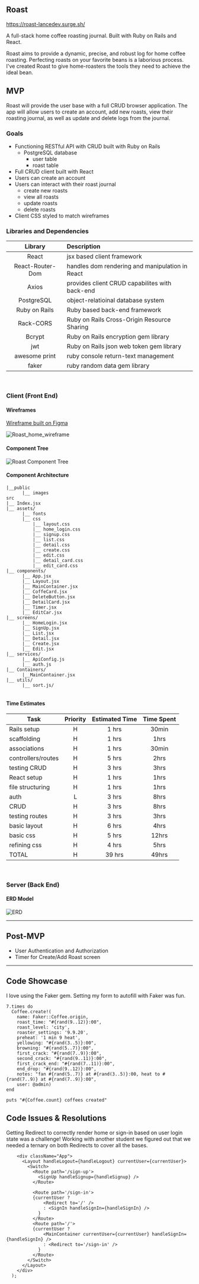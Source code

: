 ## Roast

https://roast-lancedev.surge.sh/

A full-stack home coffee roasting journal. Built with Ruby on Rails and React.

Roast aims to provide a dynamic, precise, and robust log for home coffee roasting. Perfecting roasts on your favorite beans is a laborious process. I've created Roast to give home-roasters the tools they need to achieve the ideal bean.


## MVP

Roast will provide the user base with a full CRUD browser application. The app will allow users to create an account, add new roasts, view their roasting journal, as well as update and delete logs from the journal.


### Goals

- Functioning RESTful API with CRUD built with Ruby on Rails
  - PostgreSQL database
    - user table
    - roast table
- Full CRUD client built with React
- Users can create an account
- Users can interact with their roast journal
  - create new roasts
  - view all roasts
  - update roasts
  - delete roasts
- Client CSS styled to match wireframes

### Libraries and Dependencies

|     Library      | Description                                |
| :--------------: | :----------------------------------------- |
|      React       | jsx based client framework|
| React-Router-Dom | handles dom rendering and manipulation in React |
|      Axios       | provides client CRUD capabilites with back-end|
|    PostgreSQL    | object-relatioinal database system |
|  Ruby on Rails   | Ruby based back-end framework |
|   Rack-CORS      | Ruby on Rails Cross-Origin Resource Sharing |
|     Bcrypt       | Ruby on Rails encryption gem library |
|      jwt         | Ruby on Rails json web token gem library |
|  awesome print   | ruby console return-text management |
|     faker        | ruby random data gem library |

<br>

### Client (Front End)

#### Wireframes

[Wireframe built on Figma](https://www.figma.com/file/omQOSDP7DrWljFGpiiJdsN/Roast?node-id=0%3A1)

![Roast_home_wireframe](https://user-images.githubusercontent.com/90333715/145507264-c4e6087f-eedf-4780-8462-e99d8861ba25.png)


#### Component Tree
![Roast Component Tree](https://user-images.githubusercontent.com/90333715/146286298-cf7af3b0-db40-465a-a4cb-e8287f548bf2.png)


#### Component Architecture

``` structure
|__public
      |__ images
src
|__ Index.jsx
|__ assets/
      |__ fonts
      |__ css
          |__ layout.css
          |__ home_login.css
          |__ signup.css
          |__ list.css
          |__ detail.css
          |__ create.css
          |__ edit.css
          |__ detail_card.css
          |__ edit_card.css
|__ components/
      |__ App.jsx
      |__ Layout.jsx
      |__ MainContainer.jsx
      |__ CoffeCard.jsx
      |__ DeleteButton.jsx
      |__ DetailCard.jsx
      |__ Timer.jsx
      |__ EditCar.jsx
|__ screens/
      |__ HomeLogin.jsx
      |__ SignUp.jsx
      |__ List.jsx
      |__ Detail.jsx
      |__ Create.jsx
      |__ Edit.jsx
|__ services/
      |__ ApiConfig.js
      |__ auth.js
|__ Containers/
      |__MainContainer.jsx
|__ utils/
      |__ sort.js/
      
```

      
      
#### Time Estimates

| Task                | Priority | Estimated Time | Time Spent | 
| ------------------- | :------: | :------------: | :-----------: | 
| Rails setup   |    H     |     1 hrs      |      30min   |
| scaffolding   |    H     |     1 hrs      |      1hrs    |
| associations  |    H     |     1 hrs      |      30min   |
| controllers/routes |  H  |     5 hrs      |      2hrs    |
| testing CRUD  |    H     |     3 hrs      |      3hrs    |
| React setup   |    H     |     1 hrs      |      1hrs    |
| file structuring |    H  |     1 hrs      |      1hrs    |
| auth          |    L     |     3 hrs      |      8hrs    |
| CRUD          |    H     |     3 hrs      |      8hrs    |
| testing routes |    H    |     3 hrs      |      3hrs    |
| basic layout  |    H     |     6 hrs      |      4hrs    |
| basic css     |    H     |     5 hrs      |      12hrs   |
| refining css  |    H     |     4 hrs      |      5hrs    |
| TOTAL         |    H     |     39 hrs     |      49hrs   |


<br>

### Server (Back End)

#### ERD Model

![ERD](https://user-images.githubusercontent.com/90333715/145507583-40425bec-52fe-437a-8d7b-9f6d1cdec035.png)
<br>

***

## Post-MVP

- User Authentication and Authorization
- Timer for Create/Add Roast screen

***

## Code Showcase

I love using the Faker gem. Setting my form to autofill with Faker was fun.
```
7.times do 
  Coffee.create!(
    name: Faker::Coffee.origin,
    roast_time: "#{rand(9..12)}:00",
    roast_level: 'city',
    roaster_settings: '9.9.20',
    preheat: '1 min 9 heat',
    yellowing: "#{rand(3..5)}:00",
    browning: "#{rand(5..7)}:00",
    first_crack: "#{rand(7..9)}:00",
    second_crack: "#{rand(9..11)}:00",
    first_crack_end: "#{rand(7..11)}:00",
    end_drop: "#{rand(9..12)}:00",
    notes: "fan #{rand(5..7)} at #{rand(3..5)}:00, heat to #{rand(7..9)} at #{rand(7..9)}:00",
    user: @admin)
end

puts "#{Coffee.count} coffees created"
```



## Code Issues & Resolutions

Getting Redirect to correctly render home or sign-in based on user login state was a challenge! 
Working with another student we figured out that we needed a ternary on both Redirects to cover all the bases.

```
    <div className="App">
      <Layout handleLogout={handleLogout} currentUser={currentUser}>
        <Switch>
          <Route path='/sign-up'>
            <SignUp handleSignup={handleSignup} />
          </Route>

          <Route path='/sign-in'>
          {currentUser ?
              <Redirect to='/' />
              : <SignIn handleSignIn={handleSignIn} />
            }
          </Route>
          <Route path='/'>
          {currentUser ?
              <MainContainer currentUser={currentUser} handleSignIn={handleSignIn} />
              : <Redirect to='/sign-in' />
            }
          </Route>
        </Switch>
      </Layout>
    </div>
  );
  ```


